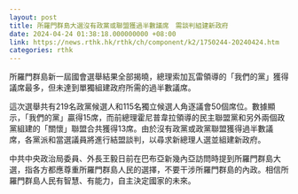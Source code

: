 ```yaml
---
layout: post
title: 所羅門群島大選沒有政黨或聯盟獲過半數議席　需談判組建新政府
date: 2024-04-24 01:38:18.000000000 +08:00
link: https://news.rthk.hk/rthk/ch/component/k2/1750244-20240424.htm
categories: rthk
---
```


所羅門群島新一屆國會選舉結果全部揭曉，總理索加瓦雷領導的「我們的黨」獲得議席最多，但未達到單獨組建政府所需的過半數議席。

這次選舉共有219名政黨候選人和115名獨立候選人角逐議會50個席位。數據顯示，「我們的黨」贏得15席，而前總理霍尼普韋拉領導的民主聯盟黨和另外兩個政黨組建的「關懷」聯盟合共獲得13席。由於沒有政黨或政黨聯盟獲得過半數議席，各黨派和當選議員將進行結盟談判，以尋求新總理人選並組建新政府。

中共中央政治局委員、外長王毅日前在巴布亞新幾內亞訪問時提到所羅門群島大選，指各方都應尊重所羅門群島人民的選擇，不要干涉所羅門群島的內政。相信所羅門群島人民有智慧、有能力，自主決定國家的未來。
